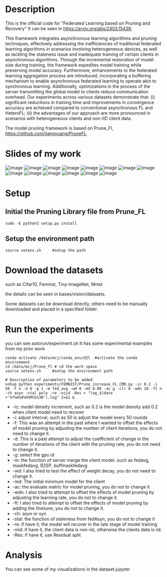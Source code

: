 # Description
This is the official code for "Federated Learning based on Pruning and Recovery"
It can be seen in https://arxiv.org/abs/2403.15439,


This framework integrates asynchronous learning algorithms and pruning techniques, effectively addressing the inefficiencies of traditional federated learning algorithms in scenarios involving heterogeneous devices, as well as tackling the staleness issue and inadequate training of certain clients in asynchronous algorithms. Through the incremental restoration of model size during training, the framework expedites model training while preserving model accuracy. Furthermore, enhancements to the federated learning aggregation process are introduced, incorporating a buffering mechanism to enable asynchronous federated learning to operate akin to synchronous learning. Additionally, optimizations in the process of the server transmitting the global model to clients reduce communication overhead. Our experiments across various datasets demonstrate that: (i) significant reductions in training time and improvements in convergence accuracy are achieved compared to conventional asynchronous FL and HeteroFL; (ii) the advantages of our approach are more pronounced in scenarios with heterogeneous clients and non-IID client data.

The model pruning framework is based on Prune_Fl, https://github.com/jiangyuang/PruneFL.

# Slides of my work

![image](https://github.com/machengjie321/PR-FL/blob/main/img/background1.PNG)
![image](https://github.com/machengjie321/PR-FL/blob/main/img/background2.PNG)
![image](https://github.com/machengjie321/PR-FL/blob/main/img/my_work1.PNG)
![image](https://github.com/machengjie321/PR-FL/blob/main/img/my_work2.PNG)
![image](https://github.com/machengjie321/PR-FL/blob/main/img/my_work3.PNG)
![image](https://github.com/machengjie321/PR-FL/blob/main/img/my_work4.PNG)
![image](https://github.com/machengjie321/PR-FL/blob/main/img/mw5.PNG)
![image](https://github.com/machengjie321/PR-FL/blob/main/img/mw6.PNG)
![image](https://github.com/machengjie321/PR-FL/blob/main/img/mw7.PNG)
![image](https://github.com/machengjie321/PR-FL/blob/main/img/mw8.PNG)
![image](https://github.com/machengjie321/PR-FL/blob/main/img/mw9.PNG)
![image](https://github.com/machengjie321/PR-FL/blob/main/img/mw10.PNG)
![image](https://github.com/machengjie321/PR-FL/blob/main/img/mw11.PNG)
![image](https://github.com/machengjie321/PR-FL/blob/main/img/mw12.PNG)

# Setup
## Initial the Pruning Library file from Prune_FL
```
sudo -E python3 setup.py install
```
## Setup the environment path
```
source setenv.sh     #setup the path
```
# Download the datasets
such as Cifar10, Femnist, Tiny-ImageNet, Mnist

the details can be seen in bases/vision/datasets. 

Some datasets can be download directly, others need to be manually downloaded and placed in a specified folder.


# Run the experiments
you can see autorun/experiment.sh
It has some experimental examples from my prior work

```
conda activate /data/mcj/conda_env/d2l  #activate the conda environment
cd /data/mcj/Prune_fl # cd the work space
source setenv.sh     #setup the environment path

# Description of parameters to be added
nohup python experiments/FEMNIST/Prune_increase_FL_CMD.py -ic 0.2 -i 50 -f n -d 0 -g 1 -m fed_avg -wd 0 -md 0.08 -ac g -clr 0 -wdn 10 -ft n -ch asyn -stal poly -re -niid -Res > "log_$(date +'%Y%m%d%H%M%S%3N').log" 2>&1 &

```
- -ic: model density increment, such as 0.2 is the model density add 0.2 when client model need to recover
- -i: adjust interval, such as 50 is adjust the model every 50 rounds
- -f: This was an attempt in the past where I wanted to offset the effects of model pruning by adjusting the number of client iterations, you do not need to change it. 
- -d: This is a past attempt to adjust the coefficient of change in the number of iterations of the client with the pruning rate, you do not need to change it.
- -g: select the gpu id
- -m: the function of server merge the client model. such as fedavg, maskfedavg, R2SP, buffmaskfedavg
- -wd: I also tried to test the effect of weight decay, you do not need to change it. 
- -md: The initial minimum model for the client
- -ac: the evaluate metric for model pruning, you do not to change it
- -wdn: I also tried to attempt to offset the effects of model pruning by adjusting the learning rate, you do not to change it.
- -ft: I also tried to attempt to offset the effects of model pruning by adding the finetune, you do not to change it.
- -ch: asyn or syn
- -stal: the function of staleness from fedAsyn, you do not to change it 
- -re: if have it, the model will recover in the late stage of model training
- -niid: if have it, the client data is non-iid, otherwise the clients data is iid.
- -Res: if have it, use Residual split


# Analysis

You can see some of my visualizations in the dataset.jupyter


